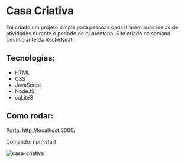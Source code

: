 <h1>Casa Criativa</h1>

<p>Foi criado um projeto simple para pessoas cadastrarem suas ideias de atividades durante o periodo de quarentena. Site criado na semana DevIniciante da Rocketseat.</p>
<h2>Tecnologias:</h2>
 <ul>
    <li>HTML</li>
    <li>CSS</li>
    <li>JavaScript</li>
    <li>NodeJS</li>
    <li>sqLite3</li>
 </ul>
<h2>Como rodar:</h2>
<p>Porta: http://localhost:3000/</p>
<p>Comando: npm start</p>

![casa-criativa](https://user-images.githubusercontent.com/61431715/96936453-77112c80-149c-11eb-8678-43f530e8f1cd.png)
